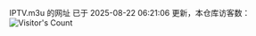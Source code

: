 IPTV.m3u 的网址 已于 2025-08-22 06:21:06 更新，本仓库访客数：![Visitor's Count](https://profile-counter.glitch.me/hero1898_tv/count.svg)
